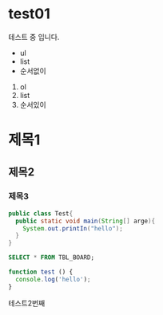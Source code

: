 # test01
테스트 중 입니다.
- ul
- list
- 순서없이

1. ol
2. list
3. 순서있이

# 제목1
## 제목2
### 제목3

```java
public class Test{
  public static void main(String[] arge){
    System.out.printIn("hello");
  }
}
```

```sql
SELECT * FROM TBL_BOARD;
```

```javaScript
function test () {
  console.log('hello');
}
```

테스트2번째
